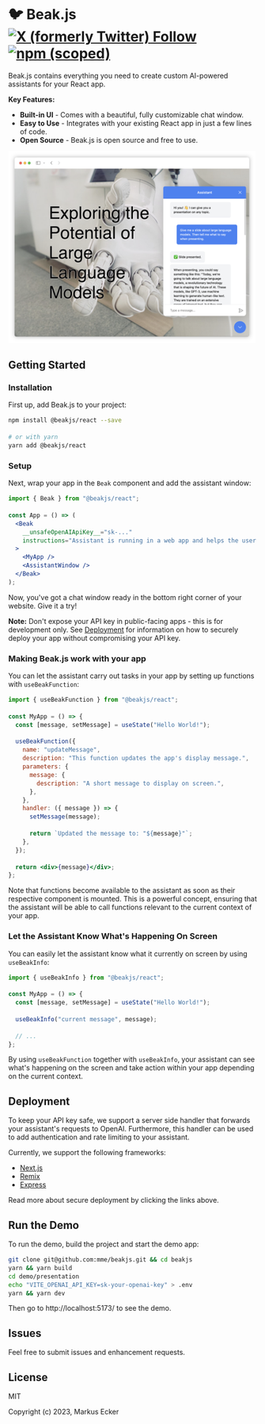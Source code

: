 # 🐦 Beak.js [![X (formerly Twitter) Follow](https://img.shields.io/twitter/follow/mme_xyz?style=flat&logo=x)](https://twitter.com/mme_xyz) [![npm (scoped)](https://img.shields.io/npm/v/%40beakjs/react)](https://www.npmjs.com/package/@beakjs/react)

Beak.js contains everything you need to create custom AI-powered assistants for your React app.

**Key Features:**

- **Built-in UI** - Comes with a beautiful, fully customizable chat window.
- **Easy to Use** - Integrates with your existing React app in just a few lines of code.
- **Open Source** - Beak.js is open source and free to use.

<img src="https://github.com/mme/beakjs/raw/main/docs/img/screenshot.png" width="500" alt="Beak.js Screenshot">

## Getting Started

### Installation

First up, add Beak.js to your project:

```bash
npm install @beakjs/react --save

# or with yarn
yarn add @beakjs/react
```

### Setup

Next, wrap your app in the `Beak` component and add the assistant window:

```jsx
import { Beak } from "@beakjs/react";

const App = () => (
  <Beak
    __unsafeOpenAIApiKey__="sk-..."
    instructions="Assistant is running in a web app and helps the user with XYZ."
  >
    <MyApp />
    <AssistantWindow />
  </Beak>
);
```

Now, you've got a chat window ready in the bottom right corner of your website. Give it a try!

**Note:** Don't expose your API key in public-facing apps - this is for development only. See [Deployment](#deployment) for information on how to securely deploy your app without compromising your API key.

### Making Beak.js work with your app

You can let the assistant carry out tasks in your app by setting up functions with `useBeakFunction`:

```jsx
import { useBeakFunction } from "@beakjs/react";

const MyApp = () => {
  const [message, setMessage] = useState("Hello World!");

  useBeakFunction({
    name: "updateMessage",
    description: "This function updates the app's display message.",
    parameters: {
      message: {
        description: "A short message to display on screen.",
      },
    },
    handler: ({ message }) => {
      setMessage(message);

      return `Updated the message to: "${message}"`;
    },
  });

  return <div>{message}</div>;
};
```

Note that functions become available to the assistant as soon as their respective component is mounted. This is a powerful concept, ensuring that the assistant will be able to call functions relevant to the current context of your app.

### Let the Assistant Know What's Happening On Screen

You can easily let the assistant know what it currently on screen by using `useBeakInfo`:

```jsx
import { useBeakInfo } from "@beakjs/react";

const MyApp = () => {
  const [message, setMessage] = useState("Hello World!");

  useBeakInfo("current message", message);

  // ...
};
```

By using `useBeakFunction` together with `useBeakInfo`, your assistant can see what's happening on the screen and take action within your app depending on the current context.

## Deployment

To keep your API key safe, we support a server side handler that forwards your assistant's requests to OpenAI. Furthermore, this handler can be used to add authentication and rate limiting to your assistant.

Currently, we support the following frameworks:

- [Next.js](/docs/deployment/next.md)
- [Remix](/docs/deployment/remix.md)
- [Express](/docs/deployment/express.md)

Read more about secure deployment by clicking the links above.

## Run the Demo

To run the demo, build the project and start the demo app:

```bash
git clone git@github.com:mme/beakjs.git && cd beakjs
yarn && yarn build
cd demo/presentation
echo "VITE_OPENAI_API_KEY=sk-your-openai-key" > .env
yarn && yarn dev
```

Then go to http://localhost:5173/ to see the demo.

## Issues

Feel free to submit issues and enhancement requests.

## License

MIT

Copyright (c) 2023, Markus Ecker
